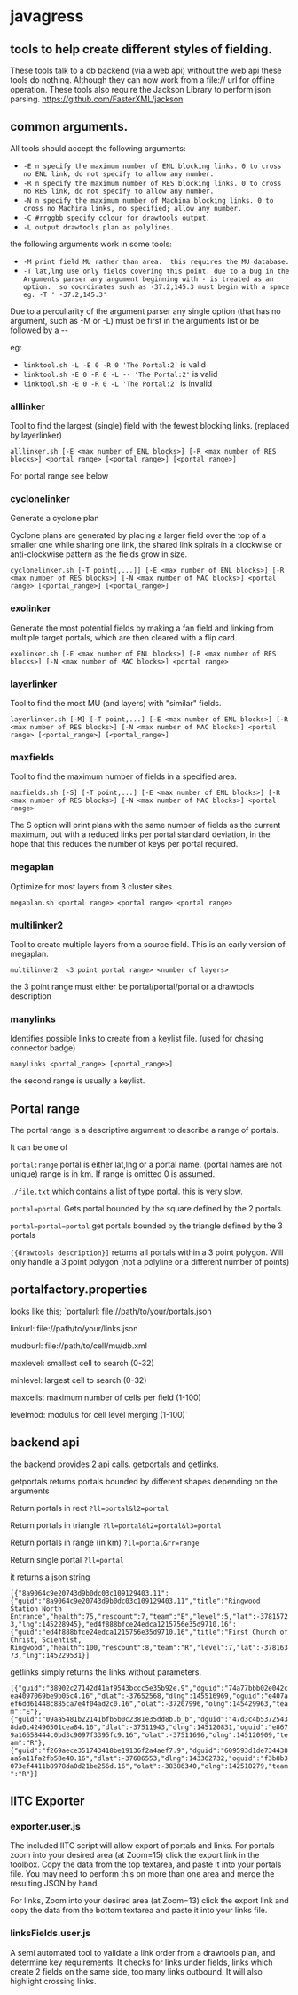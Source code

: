 # javagress
## tools to help create different styles of fielding.
These tools talk to a db backend (via a web api) without the web api these tools do nothing.  Although they can now work from a file:// url for offline operation. 
These tools also require the Jackson Library to perform json parsing. https://github.com/FasterXML/jackson

## common arguments.

All tools should accept the following arguments:

* `-E n specify the maximum number of ENL blocking links. 0 to cross no ENL link, do not specify to allow any number.`
* `-R n specify the maximum number of RES blocking links. 0 to cross no RES link, do not specify to allow any number.`
* `-N n specify the maximum number of Machina blocking links. 0 to cross no Machina links, no specified; allow any number.`
* `-C #rrggbb specify colour for drawtools output.` 
* `-L output drawtools plan as polylines.`

the following arguments work in some tools:

* `-M print field MU rather than area.  this requires the MU database.`
* `-T lat,lng use only fields covering this point. due to a bug in the Arguments parser any argument beginning with - is treated as an option.  so coordinates such as -37.2,145.3 must begin with a space eg. -T ' -37.2,145.3' `

Due to a perculiarity of the argument parser any single option (that has no argument, such as -M or -L) must be first in the arguments list or be followed by a --

eg:
* `linktool.sh -L -E 0 -R 0 'The Portal:2'` is valid
* `linktool.sh -E 0 -R 0 -L -- 'The Portal:2'` is valid
* `linktool.sh -E 0 -R 0 -L 'The Portal:2'` is invalid


### alllinker 
Tool to find the largest (single) field with the fewest blocking links.  (replaced by layerlinker)

`alllinker.sh [-E <max number of ENL blocks>] [-R <max number of RES blocks>] <portal range> [<portal_range>] [<portal_range>]`

For portal range see below

### cyclonelinker
Generate a cyclone plan

Cyclone plans are generated by placing a larger field over the top of a smaller one while sharing one link, the shared link spirals in a clockwise or anti-clockwise pattern as
the fields grow in size.

`cyclonelinker.sh [-T point[,...]] [-E <max number of ENL blocks>] [-R <max number of RES blocks>] [-N <max number of MAC blocks>] <portal range> [<portal_range>] [<portal_range>]`

### exolinker
Generate the most potential fields by making a fan field and linking from multiple target portals, which are then cleared with a flip card.

`exolinker.sh [-E <max number of ENL blocks>] [-R <max number of RES blocks>] [-N <max number of MAC blocks>] <portal range>`


### layerlinker
Tool to find the most MU (and layers) with "similar" fields.

`layerlinker.sh [-M] [-T point,...] [-E <max number of ENL blocks>] [-R <max number of RES blocks>] [-N <max number of MAC blocks>] <portal range> [<portal_range>] [<portal_range>]`

### maxfields
Tool to find the maximum number of fields in a specified area.

`maxfields.sh [-S] [-T point,...] [-E <max number of ENL blocks>] [-R <max number of RES blocks>] [-N <max number of MAC blocks>] <portal range>`

The S option will print plans with the same number of fields as the current maximum, but with a reduced links per portal standard deviation, in the hope that this reduces the number
of keys per portal required.

### megaplan
Optimize for most layers from 3 cluster sites.

`megaplan.sh <portal range> <portal range> <portal range>`

### multilinker2
Tool to create multiple layers from a source field. This is an early version of megaplan.

`multilinker2  <3 point portal range> <number of layers>`

the 3 point range must either be portal/portal/portal or a drawtools description

### manylinks
Identifies possible links to create from a keylist file. (used for chasing connector badge)

`manylinks <portal_range> [<portal_range>]`

the second range is usually a keylist.


## Portal range 
The portal range is a descriptive argument to describe a range of portals.

It can be one of

`portal:range` 
portal is either lat,lng or a portal name. (portal names are not unique)
range is in km.  If range is omitted 0 is assumed.

`./file.txt`
which contains a list of type portal. this is very slow.

`portal=portal`
Gets portal bounded by the square defined by the 2 portals.

`portal=portal=portal`
get portals bounded by the triangle defined by the 3 portals

`[{drawtools description}]`
returns all portals within a 3 point polygon.  Will only handle a 3 point polygon (not a polyline or a different number of points)

## portalfactory.properties
looks like this;
`portalurl: file://path/to/your/portals.json

linkurl: file://path/to/your/links.json

mudburl: file://path/to/cell/mu/db.xml

maxlevel: smallest cell to search (0-32)

minlevel: largest cell to search (0-32)

maxcells: maximum number of cells per field (1-100)

levelmod: modulus for cell level merging (1-100)`

## backend api

the backend provides 2 api calls. getportals and getlinks.

getportals returns portals bounded by different shapes depending on the arguments

Return portals in rect `?ll=portal&l2=portal`

Return portals in triangle `?ll=portal&l2=portal&l3=portal`

Return portals in range (in km) `?ll=portal&rr=range`

Return single portal `?ll=portal`

it returns a json string

`[{"8a9064c9e20743d9b0dc03c109129403.11":{"guid":"8a9064c9e20743d9b0dc03c109129403.11","title":"Ringwood Station North Entrance","health":75,"rescount":7,"team":"E","level":5,"lat":-37815723,"lng":145228945},"ed4f888bfce24edca1215756e35d9710.16":{"guid":"ed4f888bfce24edca1215756e35d9710.16","title":"First Church of Christ, Scientist, Ringwood","health":100,"rescount":8,"team":"R","level":7,"lat":-37816373,"lng":145229531}]`

getlinks simply returns the links without parameters. 

`[{"guid":"38902c27142d41af9543bccc5e35b92e.9","dguid":"74a77bbb02e042cea4097069be9b05c4.16","dlat":-37652568,"dlng":145516969,"oguid":"e407aef6dd61448c885ca7e4f04ad2c0.16","olat":-37207996,"olng":145429963,"team":"E"},{"guid":"09aa5481b22141bfb5b0c2381e35dd8b.b_b","dguid":"47d3c4b53725438da0c42496501cea84.16","dlat":-37511943,"dlng":145120831,"oguid":"e8679a16658444c0bd3c9097f3395fc9.16","olat":-37511696,"olng":145120909,"team":"R"},{"guid":"f269aece351743418be19136f2a4aef7.9","dguid":"609593d1de734438aa5a11fa2fb58e40.16","dlat":-37686553,"dlng":143362732,"oguid":"f3b8b3073ef4411b8978da0d21be256d.16","olat":-38386340,"olng":142518279,"team":"R"}]`

## IITC Exporter

### exporter.user.js

The included IITC script will allow export of portals and links.
For portals zoom into your desired area (at Zoom=15) click the export link in the toolbox. Copy the data from the top textarea, and paste it into your portals file.   You may need to perform this on more than one area and merge the resulting JSON by hand.  


For links, Zoom into your desired area (at Zoom=13) click the export link and copy the data from the bottom textarea and paste it into your links file.


### linksFields.user.js

A semi automated tool to validate a link order from a drawtools plan, and determine key requirements. It checks for links under fields, links which create 2 fields on the same side,
too many links outbound. It will also highlight crossing links.

